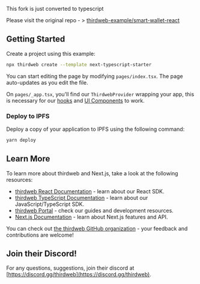 This fork is just converted to typescript 

Please visit the original repo - > [thirdweb-example/smart-wallet-react](https://github.com/thirdweb-example/smart-wallet-react)

## Getting Started

Create a project using this example:

```bash
npx thirdweb create --template next-typescript-starter
```

You can start editing the page by modifying `pages/index.tsx`. The page auto-updates as you edit the file.

On `pages/_app.tsx`, you'll find our `ThirdwebProvider` wrapping your app, this is necessary for our [hooks](https://portal.thirdweb.com/react) and
[UI Components](https://portal.thirdweb.com/ui-components) to work.

### Deploy to IPFS

Deploy a copy of your application to IPFS using the following command:

```bash
yarn deploy
```

## Learn More

To learn more about thirdweb and Next.js, take a look at the following resources:

- [thirdweb React Documentation](https://docs.thirdweb.com/react) - learn about our React SDK.
- [thirdweb TypeScript Documentation](https://docs.thirdweb.com/typescript) - learn about our JavaScript/TypeScript SDK.
- [thirdweb Portal](https://docs.thirdweb.com) - check our guides and development resources.
- [Next.js Documentation](https://nextjs.org/docs) - learn about Next.js features and API.

You can check out [the thirdweb GitHub organization](https://github.com/thirdweb-dev) - your feedback and contributions are welcome!

## Join their Discord!

For any questions, suggestions, join their discord at [https://discord.gg/thirdweb](https://discord.gg/thirdweb).
